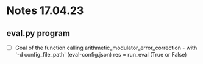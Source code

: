 # Notes 17.04.23

## eval.py program
- [ ] Goal of the function
    calling arithmetic_modulator_error_correction
        - with '-d config_file_path' (eval-config.json)
    res = run_eval (True or False)
    